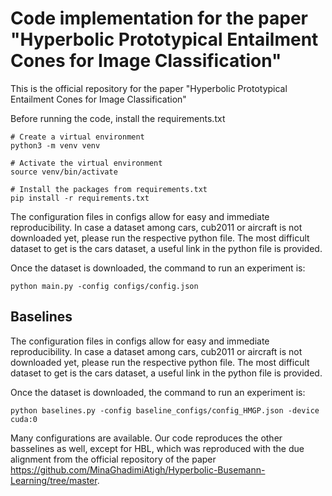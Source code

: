 # Code implementation for the paper "Hyperbolic Prototypical Entailment Cones for Image Classification" 

This is the official repository for the paper "Hyperbolic Prototypical Entailment Cones for Image Classification"

Before running the code, install the requirements.txt 

```
# Create a virtual environment
python3 -m venv venv

# Activate the virtual environment
source venv/bin/activate

# Install the packages from requirements.txt
pip install -r requirements.txt
```

The configuration files in configs allow for easy and immediate reproducibility. In case a dataset among cars, cub2011 or aircraft is not downloaded yet, please run the respective python file. The most difficult dataset to get is the cars dataset, a useful link in the python file is provided.

Once the dataset is downloaded, the command to run an experiment is:
```
python main.py -config configs/config.json
```

## Baselines

The configuration files in configs allow for easy and immediate reproducibility. In case a dataset among cars, cub2011 or aircraft is not downloaded yet, please run the respective python file. The most difficult dataset to get is the cars dataset, a useful link in the python file is provided.

Once the dataset is downloaded, the command to run an experiment is:
```
python baselines.py -config baseline_configs/config_HMGP.json -device cuda:0
```

Many configurations are available. Our code reproduces the other basselines as well, except for HBL, which was reproduced with the due alignment from the official repository of the paper https://github.com/MinaGhadimiAtigh/Hyperbolic-Busemann-Learning/tree/master.
